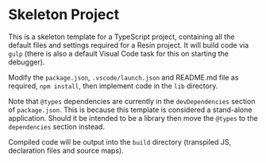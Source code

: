 # Skeleton Project

This is a skeleton template for a TypeScript project, containing all the default files and settings required for a Resin project. It will build code via `gulp` (there is also a default Visual Code task for this on starting the debugger).

Modify the `package.json`, `.vscode/launch.json` and README.md file as required, `npm install`, then implement code in the `lib` directory.

Note that `@types` dependencies are currently in the `devDependencies` section of `package.json`. This is because this template is considered a stand-alone application. Should it be intended to be a library then move the `@types` to the `dependencies` section instead.

Compiled code will be output into the `build` directory (transpiled JS, declaration files and source maps).
